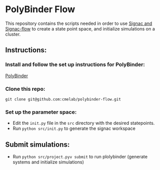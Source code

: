 # PolyBinder Flow 

This repository contains the scripts needed in order to use [Signac and Signac-flow](https://docs.signac.io/en/latest/) to create a state point space, and initialize simulations on a cluster.

## Instructions:

### Install and follow the set up instructions for PolyBinder:

[PolyBinder](https://github.com/cmelab/polybinder)

### Clone this repo:

`git clone git@github.com:cmelab/polybinder-flow.git`

### Set up the parameter space:  
- Edit the `init.py` file in the `src` directory with the desired statepoints.
- Run `python src/init.py` to generate the signac workspace

## Submit simulations:
- Run `python src/project.pyv submit` to run plolybinder (generate systems and initialize simulations)


